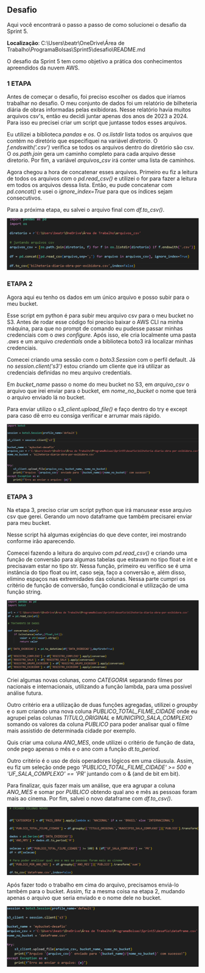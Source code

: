 ## Desafio

Aqui você encontrará o passo a passo de como solucionei o desafio da Sprint 5.

**Localização**: C:\Users\beatr\OneDrive\Área de Trabalho\ProgramaBolsas\Sprint5\desafio\README.md

O desafio da Sprint 5 tem como objetivo a prática dos conhecimentos apreendidos da nuvem AWS.

### 1 ETAPA

Antes de começar o desafio, foi preciso escolher os dados que iríamos trabalhar no desafio. O meu conjunto de dados foi um relatório de bilheteria diária de obras informadas pelas exibidoras. Nesse relatório havia muitos arquivos csv's, então eu decidi juntar apenas dos anos de 2023 a 2024. Para isso eu precisei criar um script que juntasse todos esses arquivos.

Eu utilizei a biblioteca *pandas* e *os*. O *os.listdir* lista todos os arquivos que contém no diretório que especifiquei na variável *diretorio*. O *f.endswith('.csv')* verifica se todos os arquivos dentro do diretório são csv. O *os.path.join* gera um caminho completo para cada arquivo desse diretorio. Por fim, a variável *arquivos_csv* irá conter uma lista de caminhos.

Agora chegou a hora de concatenar esses arquivos. Primeiro eu fiz a leitura de todos os arquivos com o *pd.read_csv()* e utilizei o for para fazer a leitura em todos os arquivos dessa lista. Então, eu pude concatenar com *pd.concat()* e usei o *ignore_index=True* para que os índices sejam consecutivos. 

Para a próxima etapa, eu salvei o arquivo final com *df.to_csv()*.

![](../evidencias/juntando_arquivos.png)

### ETAPA 2

Agora aqui eu tenho os dados em um único arquivo e posso subir para o meu bucket. 

Esse script em python é para subir meu arquivo csv para o meu bucket no S3. Antes de rodar esse código foi preciso baixar o AWS CLI na minha máquina, para que no prompt de comando eu pudesse passar minhas credenciais com o *aws configure*. Após isso, ele cria localmente uma pasta *.aws* e um arquivo *credentials* onde a biblioteca boto3 irá localizar minhas credenciais. 

Comecei criando uma sessão com o *boto3.Session* com o perfil default. Já no *session.client('s3')* estou criando um cliente que irá utilizar as credenciais definidas no meu arquivo credentials.

Em *bucket_name* passo o nome do meu bucket no S3, em *arquivo_csv* o arquivo que irei enviar para o bucket, em *nome_no_bucket* o nome que terá o arquivo enviado lá no bucket.

Para enviar utilizo o *s3_client.upload_file()* e faço dentro do try e except para caso dê erro eu consiga verificar e arrumar mais rápido. 

![](../evidencias/script_boto.png)

### ETAPA 3

Na etapa 3, preciso criar um script python que irá manusear esse arquivo csv que gerei. Gerando um novo dataframe que também precisarei enviar para meu bucket. 

Nesse script há algumas exigências do que deve conter, irei mostrando conforme irão aparecendo.

Comecei fazendo a leitura do arquivo com *pd.read_csv()* e criando uma função de conversão para algumas tabelas que estavam no tipo float e int e precisavam estar no tipo str. Nessa função, primeiro eu verifico se é uma instância do tipo float ou int, caso seja, faço a conversão e, além disso, elimino espaços nas extremidades das colunas. Nessa parte cumpri os critério de função de conversão, função condicional e utilização de uma função string.

![](../evidencias/tratamento.png)

Criei algumas novas colunas, como *CATEGORIA* separando filmes por nacionais e internacionais, utilizando a função lambda, para uma possível análise futura. 

Outro critério era a utilização de duas funções agregadas, utilizei o *groupby* e o *sum* criando uma nova coluna *PUBLICO_TOTAL_FILME_CIDADE* onde eu agrupei pelas colunas *TITULO_ORIGINAL* e *MUNICIPIO_SALA_COMPLEXO* somando os valores da coluna *PUBLICO* para poder analisar qual o filme mais assistido de determinada cidade por exemplo. 

Quis criar uma coluna *ANO_MES*, onde utilizei o critério de função de data, onde pego apenas o mês e o ano com a função *dt.to_period*. 

Outro critério é o uso de dois operadores lógicos em uma cláusula. Assim, eu fiz um seleção onde pego *'PUBLICO_TOTAL_FILME_CIDADE' >= 500* e *'UF_SALA_COMPLEXO' == 'PR'* juntando com o & (and de bit em bit). 

Para finalizar, quis fazer mais um análise, que era agrupar a coluna *ANO_MES* e somar por *PUBLICO* obtendo qual ano e mês as pessoas foram mais ao cinema. Por fim, salvei o novo dataframe com *df.to_csv()*.

![](../evidencias/novas_colunas.png)

Após fazer todo o trabalho em cima do arquivo, precisamos enviá-lo também para o bucket. Assim, fiz a mesma coisa na etapa 2, mudando apenas o arquivo que seria enviado e o nome dele no bucket.

![](../evidencias/envio_bucket.png)

